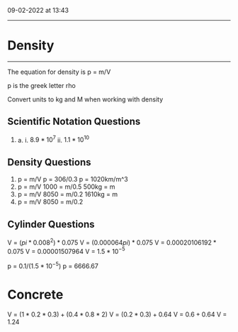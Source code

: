 09-02-2022 at 13:43

---
# Density
---
 

The equation for density is p = m/V

p is the greek letter rho 

Convert units to kg and M when working with density 

## Scientific Notation Questions
1.
	a.
		i. $8.9*10^7$
		ii. $1.1*10^10$

## Density Questions

1.  p = m/V
	p = 306/0.3
	p = 1020km/m^3
2. p = m/V
    1000 = m/0.5
     500kg = m
3. p = m/V
    8050 = m/0.2
    1610kg = m
4. p = m/V
    8050 = m/0.2

## Cylinder Questions
V = $(pi*0.008^2)*0.075$ 
V = $(0.000064pi)*0.075$
V = $0.00020106192 * 0.075$
V = 0.00001507964
V = $1.5*10$$^-$$^5$

p = $0.1/(1.5*10^-$$^5$)
p = $6666.67$
# Concrete 
V = $(1*0.2*0.3)+(0.4*0.8*2)$
V = $(0.2*0.3)+0.64$
V = $0.6 + 0.64$
V = 1.24
